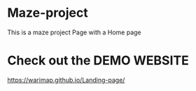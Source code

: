 # Maze-project
This is a maze project Page with a Home page
# Check out the DEMO WEBSITE
https://warimap.github.io/Landing-page/

